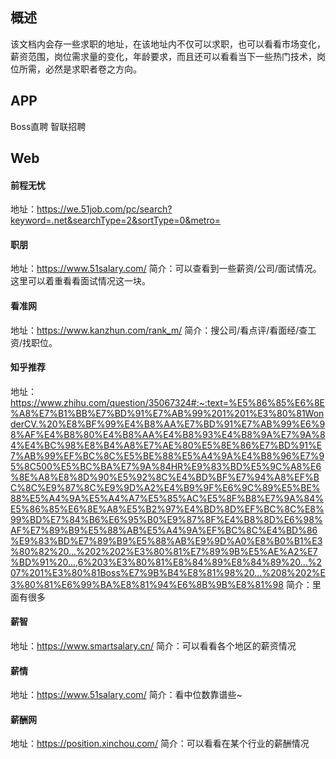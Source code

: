 ## 概述
该文档内会存一些求职的地址，在该地址内不仅可以求职，也可以看看市场变化，薪资范围，岗位需求量的变化，年龄要求，而且还可以看看当下一些热门技术，岗位所需，必然是求职者卷之方向。

## APP
Boss直聘
智联招聘

## Web
#### 前程无忧
地址：https://we.51job.com/pc/search?keyword=.net&searchType=2&sortType=0&metro=

#### 职朋
地址：https://www.51salary.com/
简介：可以查看到一些薪资/公司/面试情况。这里可以着重看看面试情况这一块。

#### 看准网
地址：https://www.kanzhun.com/rank_m/
简介：搜公司/看点评/看面经/查工资/找职位。

#### 知乎推荐
地址：https://www.zhihu.com/question/35067324#:~:text=%E5%86%85%E6%8E%A8%E7%B1%BB%E7%BD%91%E7%AB%99%201%201%E3%80%81WonderCV.%20%E8%BF%99%E4%B8%AA%E7%BD%91%E7%AB%99%E6%98%AF%E4%B8%80%E4%B8%AA%E4%B8%93%E4%B8%9A%E7%9A%84%E4%BC%98%E8%B4%A8%E7%AE%80%E5%8E%86%E7%BD%91%E7%AB%99%EF%BC%8C%E5%BE%88%E5%A4%9A%E4%B8%96%E7%95%8C500%E5%BC%BA%E7%9A%84HR%E9%83%BD%E5%9C%A8%E6%8E%A8%E8%8D%90%E5%92%8C%E4%BD%BF%E7%94%A8%EF%BC%8C%E9%87%8C%E9%9D%A2%E4%B9%9F%E6%9C%89%E5%BE%88%E5%A4%9A%E5%A4%A7%E5%85%AC%E5%8F%B8%E7%9A%84%E5%86%85%E6%8E%A8%E5%B2%97%E4%BD%8D%EF%BC%8C%E8%99%BD%E7%84%B6%E6%95%B0%E9%87%8F%E4%B8%8D%E6%98%AF%E7%89%B9%E5%88%AB%E5%A4%9A%EF%BC%8C%E4%BD%86%E9%83%BD%E7%89%B9%E5%88%AB%E9%9D%A0%E8%B0%B1%E3%80%82%20...%202%202%E3%80%81%E7%89%9B%E5%AE%A2%E7%BD%91%20...,6%203%E3%80%81%E8%84%89%E8%84%89%20...%207%201%E3%80%81Boss%E7%9B%B4%E8%81%98%20...%208%202%E3%80%81%E6%99%BA%E8%81%94%E6%8B%9B%E8%81%98
简介：里面有很多

#### 薪智
地址：https://www.smartsalary.cn/
简介：可以看看各个地区的薪资情况

#### 薪情
地址：https://www.51salary.com/
简介：看中位数靠谱些~

#### 薪酬网
地址：https://position.xinchou.com/
简介：可以看看在某个行业的薪酬情况